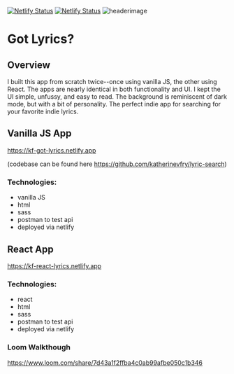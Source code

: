 [![Netlify Status](https://api.netlify.com/api/v1/badges/1dca2955-c824-4a24-9774-6d4aefaccb45/deploy-status)](https://app.netlify.com/sites/kf-react-lyrics/deploys)
[![Netlify Status](https://api.netlify.com/api/v1/badges/c50e3d92-8448-4019-bdea-4d4bc1ad8d02/deploy-status)](https://app.netlify.com/sites/kf-got-lyrics/deploys)
![headerimage](https://i.imgur.com/SvvRFCW.png)
# Got Lyrics?
## Overview
I built this app from scratch twice--once using vanilla JS, the other using React. The apps are nearly identical in both functionality and UI. I kept the UI simple, unfussy, and easy to read. The background is reminiscent of dark mode, but with a bit of personality. The perfect indie app for searching for your favorite indie lyrics.
## Vanilla JS App
https://kf-got-lyrics.netlify.app

(codebase can be found here https://github.com/katherinevfry/lyric-search)
### Technologies:
- vanilla JS
- html
- sass
- postman to test api
- deployed via netlify

## React App
https://kf-react-lyrics.netlify.app
### Technologies:
- react
- html
- sass
- postman to test api
- deployed via netlify

### Loom Walkthough
https://www.loom.com/share/7d43a1f2ffba4c0ab99afbe050c1b346


